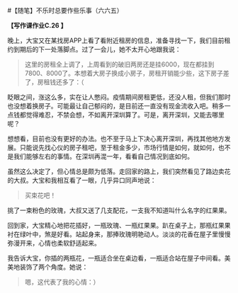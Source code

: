 #【随笔】不乐时总要作些乐事（六六五）

**【写作课作业C.26 】**

晚上，大宝又在某找房APP上看了看附近租房的信息，准备寻找一下，我们目前租约到期后的下一处落脚点。过了一会儿，她不太开心地跟我说：

> 这里的房租全上调了，上周看到的破旧两房还是挂6000，现在都挂到7800、8000了。本想着大房子换成小房子，房租开销能少些，这下房子差了，房租钱还多了：（

眨眼之间，涨这么多，实在让人憋闷。疫情期间房租更低，还没人租，但我们那时也没想着换房子。可能最让自己郁闷的，是目前还一直没有现金流收入吧。稍多一点钱都觉得难忍，不禁会想，不如离开深圳算了。可是，离开深圳，又能去哪里呢？

想想看，目前也没有更好的办法。也不至于马上下决心离开深圳，再找其他地方发展。只能说先找心仪的房子租吧，至于租金多少，市场行情是如何，就如何，也不是我们能够左右的事情。在深圳再混一年，看看自己情况到底如何。

虽然这么决定了，但心情总是颇为低落。走回家的路上，我们突然看见了路边卖花的大叔。大宝和我相互看了一眼，几乎异口同声地说：

> 买束花吧！

挑了一束粉色的玫瑰，大叔又送了几支配花，一支我不知道叫什么名字的红果果。

回到家，大宝精心地把花插好，一瓶玫瑰、一瓶红果果。趴在桌子上，那瓶红果果衬在绿叶中，煞是好看。站起身来，那捧玫瑰明艳动人。淡淡的花香在屋子里慢慢弥漫开来，心情也柔软舒适起来。

我告诉大宝，你插的两瓶花，一瓶适合坐在桌边看，一瓶适合站在屋子中间看。美美地装饰了两个角度。她说：

> 嗯，这代表了我的心情：）